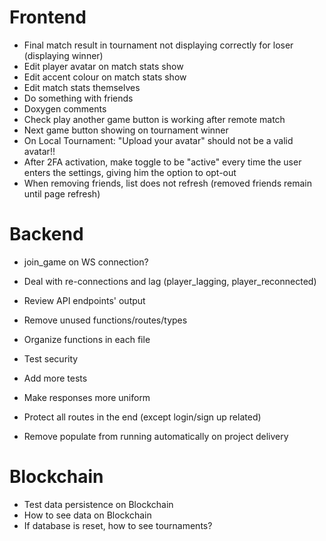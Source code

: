 # Frontend
- Final match result in tournament not displaying correctly for loser (displaying winner)
- Edit player avatar on match stats show
- Edit accent colour on match stats show
- Edit match stats themselves
- Do something with friends
- Doxygen comments
- Check play another game button is working after remote match
- Next game button showing on tournament winner
- On Local Tournament: "Upload your avatar" should not be a valid avatar!!
- After 2FA activation, make toggle to be "active" every time the user enters the settings, giving him the option to opt-out
- When removing friends, list does not refresh (removed friends remain until page refresh)

# Backend
- join_game on WS connection?
- Deal with re-connections and lag (player_lagging, player_reconnected)

- Review API endpoints' output
- Remove unused functions/routes/types
- Organize functions in each file
- Test security
- Add more tests
- Make responses more uniform
- Protect all routes in the end (except login/sign up related)
- Remove populate from running automatically on project delivery

# Blockchain
- Test data persistence on Blockchain
- How to see data on Blockchain
- If database is reset, how to see tournaments?
